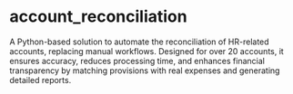 # account_reconciliation
A Python-based solution to automate the reconciliation of HR-related accounts, replacing manual workflows. Designed for over 20 accounts, it ensures accuracy, reduces processing time, and enhances financial transparency by matching provisions with real expenses and generating detailed reports.

